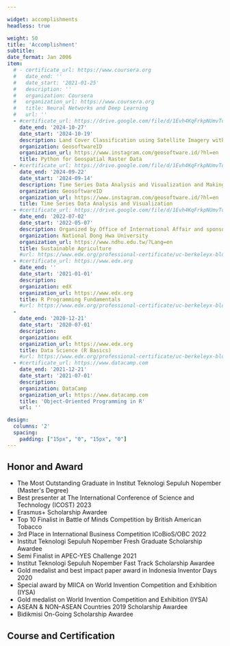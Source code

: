 ```yaml
---

widget: accomplishments
headless: true

weight: 50
title: 'Accomplishment'
subtitle:
date_format: Jan 2006
item:
  # - certificate_url: https://www.coursera.org
  #   date_end: ''
  #   date_start: '2021-01-25'
  #   description: ''
  #   organization: Coursera
  #   organization_url: https://www.coursera.org
  #   title: Neural Networks and Deep Learning
  #   url: ''
  - #certificate_url: https://drive.google.com/file/d/1Evh4KqFrkpNUmvTdvgjQ5mjl35azRzKO/view
    date_end: '2024-10-27'
    date_start: '2024-10-19'
    description: Land Cover Classification using Satellite Imagery with Different Machine Learning Algorithms
    organization: GeosoftwareID
    organization_url: https://www.instagram.com/geosoftware.id/?hl=en
    title: Python for Geospatial Raster Data
  - #certificate_url: https://drive.google.com/file/d/1Evh4KqFrkpNUmvTdvgjQ5mjl35azRzKO/view
    date_end: '2024-09-22'
    date_start: '2024-09-14'
    description: Time Series Data Analysis and Visualization and Making Forecasts with the R Programming Language
    organization: GeosoftwareID
    organization_url: https://www.instagram.com/geosoftware.id/?hl=en
    title: Time Series Data Analysis and Visualization
  - #certificate_url: https://drive.google.com/file/d/1Evh4KqFrkpNUmvTdvgjQ5mjl35azRzKO/view
    date_end: '2022-07-02'
    date_start: '2022-05-07'
    description: Organized by Office of International Affair and sponsored by the Ministry of Education Taiwan
    organization: National Dong Hwa University 
    organization_url: https://www.ndhu.edu.tw/?Lang=en
    title: Sustainable Agriculture
    #url: https://www.edx.org/professional-certificate/uc-berkeleyx-blockchain-fundamentals
  - #certificate_url: https://www.edx.org
    date_end: ''
    date_start: '2021-01-01'
    description: 
    organization: edX
    organization_url: https://www.edx.org
    title: R Programming Fundamentals
    #url: https://www.edx.org/professional-certificate/uc-berkeleyx-blockchain-fundamentals
  - 
    date_end: '2020-12-21'
    date_start: '2020-07-01'
    description: 
    organization: edX
    organization_url: https://www.edx.org
    title: Data Science (R Basics)
    #url: https://www.edx.org/professional-certificate/uc-berkeleyx-blockchain-fundamentals
  - #certificate_url: https://www.datacamp.com
    date_end: '2021-12-21'
    date_start: '2021-07-01'
    description: 
    organization: DataCamp
    organization_url: https://www.datacamp.com
    title: 'Object-Oriented Programming in R'
    url: ''

design:
  columns: '2'
  spacing:
    padding: ["15px", "0", "15px", "0"]
---
```

## **Honor and Award**
* The Most Outstanding Graduate in Institut Teknologi Sepuluh Nopember (Master's Degree)
* Best presenter at The International Conference of Science and Technology (ICOST) 2023
* Erasmus+ Scholarship Awardee
* Top 10 Finalist in Battle of Minds Competition by British American Tobacco
* 3rd Place in International Business Competition ICoBioS/OBC 2022
* Institut Teknologi Sepuluh Nopember Fresh Graduate Scholarship Awardee
* Semi Finalist in APEC-YES Challenge 2021
* Institut Teknologi Sepuluh Nopember Fast Track Scholarship Awardee
* Gold medalist and best impact paper award in Indonesia Inventor Days 2020
* Special award by MIICA on World Invention Competition and Exhibition (IYSA)
* Gold medalist on World Invention Competition and Exhibition (IYSA)
* ASEAN & NON–ASEAN Countries 2019 Scholarship Awardee
* Bidikmisi On-Going Scholarship Awardee

## **Course and Certification**